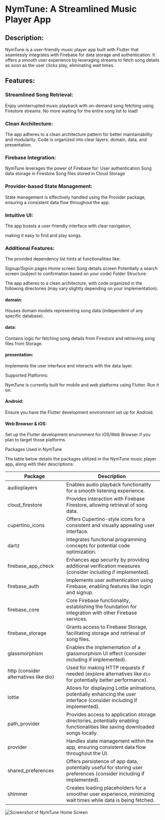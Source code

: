 # NymTune: A Streamlined Music Player App

## Description:

NymTune is a user-friendly music player app built with Flutter that seamlessly integrates
with Firebase for data storage and authentication.
It offers a smooth user experience by leveraging streams
to fetch song details as soon as the user clicks play, eliminating wait times.

## Features:

### Streamlined Song Retrieval:

Enjoy uninterrupted music playback with on-demand song fetching using Firestore streams.
No more waiting for the entire song list to load!

### Clean Architecture:

The app adheres to a clean architecture pattern for better maintainability and modularity.
Code is organized into clear layers: domain, data, and presentation.

### Firebase Integration:

NymTune leverages the power of Firebase for:
User authentication
Song data storage in Firestore
Song files stored in Cloud Storage

### Provider-based State Management:

State management is effectively handled using the Provider package,
ensuring a consistent data flow throughout the app.

### Intuitive UI:

The app boasts a user-friendly interface with clear navigation,

making it easy to find and play songs.

### Additional Features:

The provided dependency list hints at functionalities like:

Signup/Signin pages
Home screen
Song details screen
Potentially a search screen (subject to confirmation based on your code)
Folder Structure:

The app adheres to a clean architecture, with code organized in the following directories (may vary slightly depending on your implementation):

#### domain:

Houses domain models representing song data (independent of any specific database).

#### data:

Contains logic for fetching song details from Firestore and retrieving song files from Storage.

#### presentation:

Implements the user interface and interacts with the data layer.

Supported Platforms:

NymTune is currently built for mobile and web platforms using Flutter. Run it on:

#### Android:

Ensure you have the Flutter development environment set up for Android.

#### Web Browser & iOS:

Set up the Flutter development environment for iOS/Web Browser if you plan to target those platforms.

Packages Used in NymTune

The table below details the packages utilized in the NymTune music player app, along with their descriptions:

| Package                               | Description                                                                                                                    |
| ------------------------------------- | ------------------------------------------------------------------------------------------------------------------------------ |
| audioplayers                          | Enables audio playback functionality for a smooth listening experience.                                                        |
| cloud_firestore                       | Provides interaction with Firebase Firestore, allowing retrieval of song data.                                                 |
| cupertino_icons                       | Offers Cupertino-style icons for a consistent and visually appealing user interface.                                           |
| dartz                                 | Integrates functional programming concepts for potential code optimization.                                                    |
| firebase_app_check                    | Enhances app security by providing additional verification measures (consider including if implemented).                       |
| firebase_auth                         | Implements user authentication using Firebase, enabling features like login and signup.                                        |
| firebase_core                         | Core Firebase functionality, establishing the foundation for integration with other Firebase services.                         |
| firebase_storage                      | Grants access to Firebase Storage, facilitating storage and retrieval of song files.                                           |
| glassmorphism                         | Enables the implementation of a glassmorphism UI effect (consider including if implemented).                                   |
| http (consider alternatives like dio) | Used for making HTTP requests if needed (explore alternatives like `dio` for potentially better performance).                  |
| lottie                                | Allows for displaying Lottie animations, potentially enhancing the user interface (consider including if implemented).         |
| path_provider                         | Provides access to application storage directories, potentially enabling functionalities like saving downloaded songs locally. |
| provider                              | Handles state management within the app, ensuring consistent data flow throughout the UI.                                      |
| shared_preferences                    | Offers persistence of app data, potentially useful for storing user preferences (consider including if implemented).           |
| shimmer                               | Creates loading placeholders for a smoother user experience, minimizing wait times while data is being fetched.                |

![Screenshot of NymTune Home Screen](/Users/ressurectionx/StudioProjects/NymTune/assets/nymtune_poster2.png)
